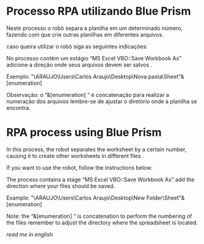 
# Processo RPA utilizando Blue Prism

Neste processo o robô separa a planilha em um determinado número, fazendo com que crie outras planilhas em diferentes arquivos. 

caso queira utilizar o robô siga as seguintes indicações:

No processo contém um estágio “MS Excel VBO::Save Workbook As” 
adicione a direção onde seus arquivos devem ser salvos . 

Exemplo: "\\ARAUJO\Users\Carlos Araujo\Desktop\Nova pasta\Sheet"&[enumeration] 

Observação: o “&[enumeration] “ é concatenação para realizar a numeração dos arquivos
lembre-se de ajustar o diretório onde a planilha se encontra.


# RPA process using Blue Prism

In this process, the robot separates the worksheet by a certain number, causing it to create other worksheets in different files .

If you want to use the robot, follow the instructions below:

The process contains a stage “MS Excel VBO::Save Workbook As”
add the direction where your files should be saved.

Example: "\\ARAUJO\Users\Carlos Araujo\Desktop\New Folder\Sheet"&[enumeration]

Note: the “&[enumeration] “ is concatenation to perform the numbering of the files
remember to adjust the directory where the spreadsheet is located.


*read me in english* 






